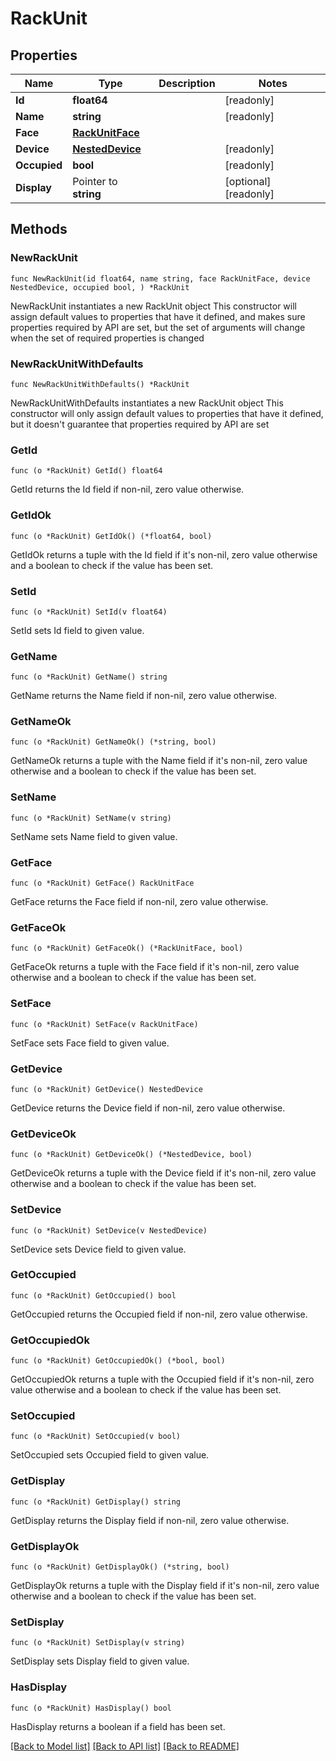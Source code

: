 # RackUnit

## Properties

Name | Type | Description | Notes
------------ | ------------- | ------------- | -------------
**Id** | **float64** |  | [readonly] 
**Name** | **string** |  | [readonly] 
**Face** | [**RackUnitFace**](RackUnitFace.md) |  | 
**Device** | [**NestedDevice**](NestedDevice.md) |  | [readonly] 
**Occupied** | **bool** |  | [readonly] 
**Display** | Pointer to **string** |  | [optional] [readonly] 

## Methods

### NewRackUnit

`func NewRackUnit(id float64, name string, face RackUnitFace, device NestedDevice, occupied bool, ) *RackUnit`

NewRackUnit instantiates a new RackUnit object
This constructor will assign default values to properties that have it defined,
and makes sure properties required by API are set, but the set of arguments
will change when the set of required properties is changed

### NewRackUnitWithDefaults

`func NewRackUnitWithDefaults() *RackUnit`

NewRackUnitWithDefaults instantiates a new RackUnit object
This constructor will only assign default values to properties that have it defined,
but it doesn't guarantee that properties required by API are set

### GetId

`func (o *RackUnit) GetId() float64`

GetId returns the Id field if non-nil, zero value otherwise.

### GetIdOk

`func (o *RackUnit) GetIdOk() (*float64, bool)`

GetIdOk returns a tuple with the Id field if it's non-nil, zero value otherwise
and a boolean to check if the value has been set.

### SetId

`func (o *RackUnit) SetId(v float64)`

SetId sets Id field to given value.


### GetName

`func (o *RackUnit) GetName() string`

GetName returns the Name field if non-nil, zero value otherwise.

### GetNameOk

`func (o *RackUnit) GetNameOk() (*string, bool)`

GetNameOk returns a tuple with the Name field if it's non-nil, zero value otherwise
and a boolean to check if the value has been set.

### SetName

`func (o *RackUnit) SetName(v string)`

SetName sets Name field to given value.


### GetFace

`func (o *RackUnit) GetFace() RackUnitFace`

GetFace returns the Face field if non-nil, zero value otherwise.

### GetFaceOk

`func (o *RackUnit) GetFaceOk() (*RackUnitFace, bool)`

GetFaceOk returns a tuple with the Face field if it's non-nil, zero value otherwise
and a boolean to check if the value has been set.

### SetFace

`func (o *RackUnit) SetFace(v RackUnitFace)`

SetFace sets Face field to given value.


### GetDevice

`func (o *RackUnit) GetDevice() NestedDevice`

GetDevice returns the Device field if non-nil, zero value otherwise.

### GetDeviceOk

`func (o *RackUnit) GetDeviceOk() (*NestedDevice, bool)`

GetDeviceOk returns a tuple with the Device field if it's non-nil, zero value otherwise
and a boolean to check if the value has been set.

### SetDevice

`func (o *RackUnit) SetDevice(v NestedDevice)`

SetDevice sets Device field to given value.


### GetOccupied

`func (o *RackUnit) GetOccupied() bool`

GetOccupied returns the Occupied field if non-nil, zero value otherwise.

### GetOccupiedOk

`func (o *RackUnit) GetOccupiedOk() (*bool, bool)`

GetOccupiedOk returns a tuple with the Occupied field if it's non-nil, zero value otherwise
and a boolean to check if the value has been set.

### SetOccupied

`func (o *RackUnit) SetOccupied(v bool)`

SetOccupied sets Occupied field to given value.


### GetDisplay

`func (o *RackUnit) GetDisplay() string`

GetDisplay returns the Display field if non-nil, zero value otherwise.

### GetDisplayOk

`func (o *RackUnit) GetDisplayOk() (*string, bool)`

GetDisplayOk returns a tuple with the Display field if it's non-nil, zero value otherwise
and a boolean to check if the value has been set.

### SetDisplay

`func (o *RackUnit) SetDisplay(v string)`

SetDisplay sets Display field to given value.

### HasDisplay

`func (o *RackUnit) HasDisplay() bool`

HasDisplay returns a boolean if a field has been set.


[[Back to Model list]](../README.md#documentation-for-models) [[Back to API list]](../README.md#documentation-for-api-endpoints) [[Back to README]](../README.md)


